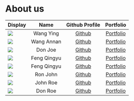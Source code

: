 # About us

Display | Name | Github Profile | Portfolio 
--------|:----:|:--------------:|:---------:
![](https://via.placeholder.com/100.png?text=Photo) | Wang Ying | [Github](https://github.com/) | [Portfolio](docs/team/johndoe.md)
![](https://via.placeholder.com/100.png?text=Photo) | Wang Annan | [Github](https://github.com/) | [Portfolio](docs/team/johndoe.md)
![](https://via.placeholder.com/100.png?text=Photo) | Don Joe | [Github](https://github.com/) | [Portfolio](docs/team/johndoe.md)
![](https://via.placeholder.com/100.png?text=Photo) | Feng Qingyu | [Github](https://github.com/) | [Portfolio](docs/team/johndoe.md)
![](https://via.placeholder.com/100.png?text=Photo) | Feng Qingyu | [Github](https://github.com/) | [Portfolio](docs/team/johndoe.md)
![](https://via.placeholder.com/100.png?text=Photo) | Ron John | [Github](https://github.com/) | [Portfolio](docs/team/johndoe.md)
![](https://via.placeholder.com/100.png?text=Photo) | John Roe | [Github](https://github.com/) | [Portfolio](docs/team/johndoe.md)
![](https://via.placeholder.com/100.png?text=Photo) | Don Roe | [Github](https://github.com/) | [Portfolio](docs/team/johndoe.md)

